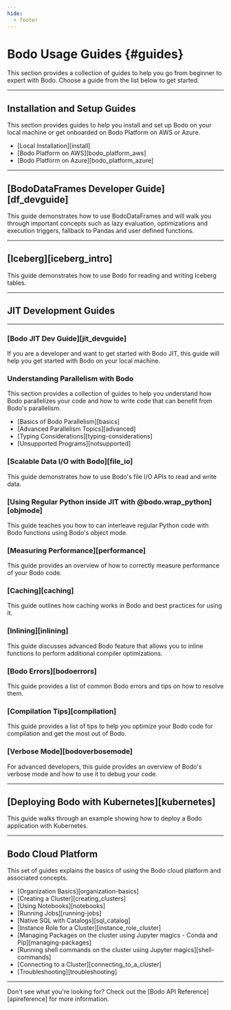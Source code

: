 ```yaml
---
hide:
  - footer
---
```


# Bodo Usage Guides {#guides}

This section provides a collection of guides to help you go from beginner to expert with Bodo. Choose a guide from the list below to get started.

---

## Installation and Setup Guides
This section provides guides to help you install and set up Bodo on your local machine or get onboarded on Bodo Platform on AWS or Azure.

- [Local Installation][install]
- [Bodo Platform on AWS][bodo_platform_aws]
- [Bodo Platform on Azure][bodo_platform_azure]

---

## [BodoDataFrames Developer Guide][df_devguide]

This guide demonstrates how to use BodoDataFrames and will walk you through important concepts such as
lazy evaluation, optimizations and execution triggers, fallback to Pandas and user defined functions.

---

## [Iceberg][iceberg_intro]

This guide demonstrates how to use Bodo for reading and writing Iceberg tables.

---

## JIT Development Guides

---

### [Bodo JIT Dev Guide][jit_devguide]

If you are a developer and want to get started with Bodo JIT, this guide will help you get started with Bodo on your local machine.

### Understanding Parallelism with Bodo
This section provides a collection of guides to help you understand how Bodo parallelizes your code and how to write code that can benefit from Bodo's parallelism.

- [Basics of Bodo Parallelism][basics]
- [Advanced Parallelism Topics][advanced]
- [Typing Considerations][typing-considerations]
- [Unsupported Programs][notsupported]

### [Scalable Data I/O with Bodo][file_io]

This guide demonstrates how to use Bodo's file I/O APIs to read and write data.

### [Using Regular Python inside JIT with @bodo.wrap_python][objmode]

This guide teaches you how to can interleave regular Python code with Bodo functions using Bodo's object mode.

### [Measuring Performance][performance]

This guide provides an overview of how to correctly measure performance of your Bodo code.

### [Caching][caching]

This guide outlines how caching works in Bodo and best practices for using it.

### [Inlining][inlining]

This guide discusses advanced Bodo feature that allows you to inline functions to perform additional compiler optimizations.

### [Bodo Errors][bodoerrors]

This guide provides a list of common Bodo errors and tips on how to resolve them.

### [Compilation Tips][compilation]

This guide provides a list of tips to help you optimize your Bodo code for compilation and get the most out of Bodo.

### [Verbose Mode][bodoverbosemode]

For advanced developers, this guide provides an overview of Bodo's verbose mode and how to use it to debug your code.

---

## [Deploying Bodo with Kubernetes][kubernetes]

This guide walks through an example showing how to deploy a Bodo application with Kubernetes.

---

## Bodo Cloud Platform

This set of guides explains the basics of using the Bodo cloud platform and associated concepts.

- [Organization Basics][organization-basics]
- [Creating a Cluster][creating_clusters]
- [Using Notebooks][notebooks]
- [Running Jobs][running-jobs]
- [Native SQL with Catalogs][sql_catalog]
- [Instance Role for a Cluster][instance_role_cluster]
- [Managing Packages on the cluster using Jupyter magics - Conda and Pip][managing-packages]
- [Running shell commands on the cluster using Jupyter magics][shell-commands]
- [Connecting to a Cluster][connecting_to_a_cluster]
- [Troubleshooting][troubleshooting]

---

Don't see what you're looking for? Check out the [Bodo API Reference][apireference] for more information.
